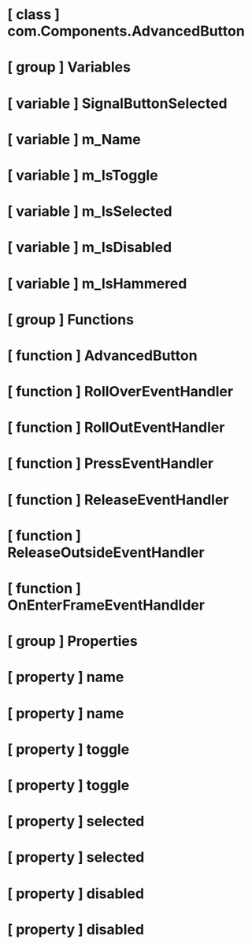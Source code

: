 # [ class ] com.Components.AdvancedButton

# [ group ] Variables

# [ variable ] SignalButtonSelected

# [ variable ] m_Name

# [ variable ] m_IsToggle

# [ variable ] m_IsSelected

# [ variable ] m_IsDisabled

# [ variable ] m_IsHammered

# [ group ] Functions

# [ function ] AdvancedButton

# [ function ] RollOverEventHandler

# [ function ] RollOutEventHandler

# [ function ] PressEventHandler

# [ function ] ReleaseEventHandler

# [ function ] ReleaseOutsideEventHandler

# [ function ] OnEnterFrameEventHandlder

# [ group ] Properties

# [ property ] name

# [ property ] name

# [ property ] toggle

# [ property ] toggle

# [ property ] selected

# [ property ] selected

# [ property ] disabled

# [ property ] disabled

